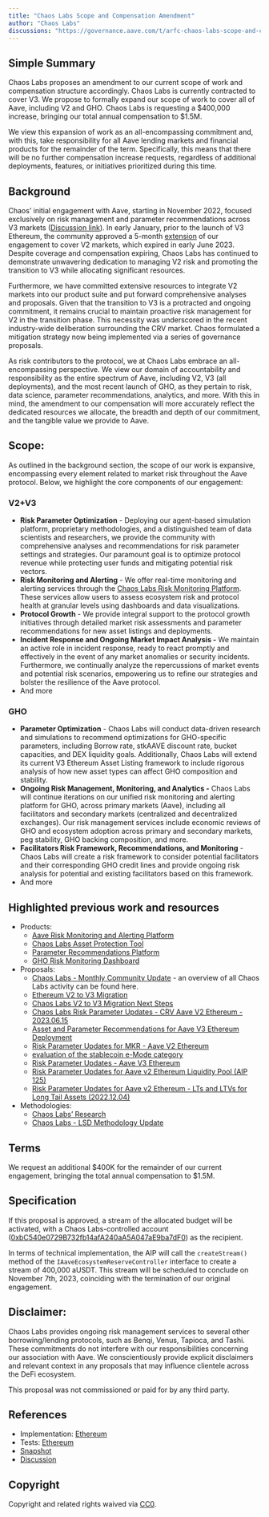 ```yaml
---
title: "Chaos Labs Scope and Compensation Amendment"
author: "Chaos Labs"
discussions: "https://governance.aave.com/t/arfc-chaos-labs-scope-and-compensation-amendment/14407"
---
```


## Simple Summary

Chaos Labs proposes an amendment to our current scope of work and compensation structure accordingly. Chaos Labs is currently contracted to cover V3. We propose to formally expand our scope of work to cover all of Aave, including V2 and GHO. Chaos Labs is requesting a $400,000 increase, bringing our total annual compensation to $1.5M.

We view this expansion of work as an all-encompassing commitment and, with this, take responsibility for all Aave lending markets and financial products for the remainder of the term. Specifically, this means that there will be no further compensation increase requests, regardless of additional deployments, features, or initiatives prioritized during this time.

## Background

Chaos’ initial engagement with Aave, starting in November 2022, focused exclusively on risk management and parameter recommendations across V3 markets ([Discussion link](https://governance.aave.com/t/updated-proposal-chaos-labs-risk-simulation-platform/10025)). In early January, prior to the launch of V3 Ethereum, the community approved a 5-month [extension](https://app.aave.com/governance/proposal/139/) of our engagement to cover V2 markets, which expired in early June 2023. Despite coverage and compensation expiring, Chaos Labs has continued to demonstrate unwavering dedication to managing V2 risk and promoting the transition to V3 while allocating significant resources.

Furthermore, we have committed extensive resources to integrate V2 markets into our product suite and put forward comprehensive analyses and proposals. Given that the transition to V3 is a protracted and ongoing commitment, it remains crucial to maintain proactive risk management for V2 in the transition phase. This necessity was underscored in the recent industry-wide deliberation surrounding the CRV market. Chaos formulated a mitigation strategy now being implemented via a series of governance proposals.

As risk contributors to the protocol, we at Chaos Labs embrace an all-encompassing perspective. We view our domain of accountability and responsibility as the entire spectrum of Aave, including V2, V3 (all deployments), and the most recent launch of GHO, as they pertain to risk, data science, parameter recommendations, analytics, and more. With this in mind, the amendment to our compensation will more accurately reflect the dedicated resources we allocate, the breadth and depth of our commitment, and the tangible value we provide to Aave.

## **Scope:**

As outlined in the background section, the scope of our work is expansive, encompassing every element related to market risk throughout the Aave protocol. Below, we highlight the core components of our engagement:

### V2+V3

- **Risk Parameter Optimization** - Deploying our agent-based simulation platform, proprietary methodologies, and a distinguished team of data scientists and researchers, we provide the community with comprehensive analyses and recommendations for risk parameter settings and strategies. Our paramount goal is to optimize protocol revenue while protecting user funds and mitigating potential risk vectors.
- **Risk Monitoring and Alerting** - We offer real-time monitoring and alerting services through the [Chaos Labs Risk Monitoring Platform](https://community.chaoslabs.xyz/aave-v2/ccar/overview). These services allow users to assess ecosystem risk and protocol health at granular levels using dashboards and data visualizations.
- **Protocol Growth** - We provide integral support to the protocol growth initiatives through detailed market risk assessments and parameter recommendations for new asset listings and deployments.
- **Incident Response and Ongoing Market Impact Analysis -** We maintain an active role in incident response, ready to react promptly and effectively in the event of any market anomalies or security incidents. Furthermore, we continually analyze the repercussions of market events and potential risk scenarios, empowering us to refine our strategies and bolster the resilience of the Aave protocol.
- And more

### GHO

- **Parameter Optimization** - Chaos Labs will conduct data-driven research and simulations to recommend optimizations for GHO-specific parameters, including Borrow rate, stkAAVE discount rate, bucket capacities, and DEX liquidity goals. Additionally, Chaos Labs will extend its current V3 Ethereum Asset Listing framework to include rigorous analysis of how new asset types can affect GHO composition and stability.
- **Ongoing Risk Management, Monitoring, and Analytics -** Chaos Labs will continue iterations on our unified risk monitoring and alerting platform for GHO, across primary markets (Aave), including all facilitators and secondary markets (centralized and decentralized exchanges). Our risk management services include economic reviews of GHO and ecosystem adoption across primary and secondary markets, peg stability, GHO backing composition, and more.
- **Facilitators Risk Framework, Recommendations, and Monitoring** - Chaos Labs will create a risk framework to consider potential facilitators and their corresponding GHO credit lines and provide ongoing risk analysis for potential and existing facilitators based on this framework.
- And more

## Highlighted previous work and resources

- Products:
  - [Aave Risk Monitoring and Alerting Platform](https://aave.chaoslabs.xyz/ccar)
  - [Chaos Labs Asset Protection Tool](https://chaoslabs.xyz/posts/chaos-labs-asset-protection-tool)
  - [Parameter Recommendations Platform](https://community.chaoslabs.xyz/aave/recommendations)
  - [GHO Risk Monitoring Dashboard](https://community.chaoslabs.xyz/aave/risk/GHO)
- Proposals:
  - [Chaos Labs - Monthly Community Update](https://governance.aave.com/t/chaos-labs-monthly-community-update/11174/6) - an overview of all Chaos Labs activity can be found here.
  - [Ethereum V2 to V3 Migration](https://governance.aave.com/t/temp-check-ethereum-v2-to-v3-migration/12636)
  - [Chaos Labs V2 to V3 Migration Next Steps](https://governance.aave.com/t/arfc-chaos-labs-v2-to-v3-migration-next-steps/13701/1)
  - [Chaos Labs Risk Parameter Updates - CRV Aave V2 Ethereum - 2023.06.15](https://governance.aave.com/t/arfc-chaos-labs-risk-parameter-updates-crv-aave-v2-ethereum-2023-06-15/13709/2)
  - [Asset and Parameter Recommendations for Aave V3 Ethereum Deployment](https://governance.aave.com/t/chaos-labs-aave-v3-ethereum-initial-parameters/11159)
  - [Risk Parameter Updates for MKR - Aave V2 Ethereum](https://app.aave.com/governance/proposal/174/)
  - [evaluation of the stablecoin e-Mode category](https://governance.aave.com/t/evaluating-stablecoin-e-mode/12299)
  - [Risk Parameter Updates - Aave V3 Ethereum](https://governance.aave.com/t/arfc-chaos-labs-risk-parameter-updates-aave-v3-polygon-2023-04-23/12828)
  - [Risk Parameter Updates for Aave v2 Ethereum Liquidity Pool (AIP 125)](https://app.aave.com/governance/proposal/?proposalId=125)
  - [Risk Parameter Updates for Aave v2 Ethereum - LTs and LTVs for Long Tail Assets (2022.12.04)](https://governance.aave.com/t/arc-risk-parameter-updates-for-aave-v2-ethereum-lts-and-ltvs-for-long-tail-assets-2022-12-04/10926)
- Methodologies:
  - [Chaos Labs’ Research](https://chaoslabs.xyz/research)
  - [Chaos Labs - LSD Methodology Update](https://governance.aave.com/t/chaos-labs-lsd-methodology-update/12829)

## Terms

We request an additional $400K for the remainder of our current engagement, bringing the total annual compensation to $1.5M.

## Specification

If this proposal is approved, a stream of the allocated budget will be activated, with a Chaos Labs-controlled account ([0xbC540e0729B732fb14afA240aA5A047aE9ba7dF0](https://etherscan.io/address/0xbC540e0729B732fb14afA240aA5A047aE9ba7dF0)) as the recipient.

In terms of technical implementation, the AIP will call the `createStream()` method of the `IAaveEcosystemReserveController` interface to create a stream of 400,000 aUSDT. This stream will be scheduled to conclude on November 7th, 2023, coinciding with the termination of our original engagement.

## Disclaimer:

Chaos Labs provides ongoing risk management services to several other borrowing/lending protocols, such as Benqi, Venus, Tapioca, and Tashi. These commitments do not interfere with our responsibilities concerning our association with Aave. We conscientiously provide explicit disclaimers and relevant context in any proposals that may influence clientele across the DeFi ecosystem.

This proposal was not commissioned or paid for by any third party.

## References

- Implementation: [Ethereum](https://github.com/bgd-labs/aave-proposals/blob/main/src/20230816_AaveV3_Eth_ChaosLabsScopeAndCompensationAmendment/AaveV3_Ethereum_ChaosLabsScopeAndCompensationAmendment_20230816.sol)
- Tests: [Ethereum](https://github.com/bgd-labs/aave-proposals/blob/main/src/20230816_AaveV3_Eth_ChaosLabsScopeAndCompensationAmendment/AaveV3_Ethereum_ChaosLabsScopeAndCompensationAmendment_20230816.t.sol)
- [Snapshot](https://snapshot.org/#/aave.eth/proposal/0xfba8276d2608409e7cc902a1d53d5ccacced03b4e8bbb42b331ba6539bd23f4e)
- [Discussion](https://governance.aave.com/t/arfc-chaos-labs-scope-and-compensation-amendment/14407)

## Copyright

Copyright and related rights waived via [CC0](https://creativecommons.org/publicdomain/zero/1.0/).
